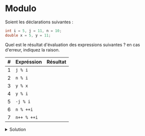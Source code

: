 # Modulo

Soient les déclarations suivantes :

~~~cpp
int i = 5, j = 11, n = 10;
double x = 5, y = 11;
~~~

Quel est le résultat d'évaluation des expressions suivantes ? en cas d'erreur, indiquez la raison.

| # | Expréssion | Résultat |
|---| ---------- |---|
| 1 | `j % i` | |
| 2 | `n % i`  | |
| 3 | `y % x`  | |
| 4 | `y % i` | |
| 5 | `-j % i` | |
| 6 | `n % ++i` | |
| 7 | `n++ % ++i` | |


    

<details>
<summary>Solution</summary>

| # | Expréssion | Résultat |
|---| ---------- |---|
| 1 | `j % i` | 1 |
| 2 | `n % i`  | 0 |
| 3 | `y % x`  | Erreur, le modulo n'est pas défini pour les réels |
| 4 | `y % i` | Erreur, le modulo n'est pas défini pour les réels |
| 5 | `-j % i` | -1 |
| 6 | `n % ++i` | 4 |
| 7 | `n++ % ++i` | 4 |


</details>
